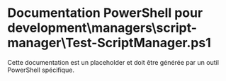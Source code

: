 # Documentation PowerShell pour development\managers\script-manager\Test-ScriptManager.ps1

Cette documentation est un placeholder et doit être générée par un outil PowerShell spécifique.
